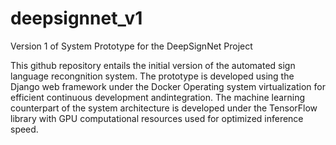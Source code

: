 # deepsignnet_v1
Version 1 of System Prototype for the DeepSignNet Project

This github repository entails the initial version of the automated sign language recongnition system.
The prototype is developed using the Django web framework under the Docker Operating system virtualization for efficient continuous development andintegration. 
The machine learning counterpart of the system architecture is developed under the TensorFlow library with GPU computational resources used for optimized inference speed. 

